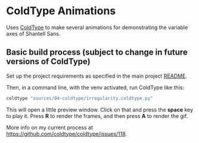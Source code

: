 # ColdType Animations

Uses [ColdType](https://github.com/coldtype/coldtype) to make several animations for demonstrating the variable axes of Shantell Sans.

## Basic build process (subject to change in future versions of ColdType)

Set up the project requirements as specified in the main project [README](https://github.com/arrowtype/shantell-sans/README.md).

Then, in a command line, with the venv activated, run ColdType like this:

```bash
coldtype "sources/04-coldtype/irregularity.coldtype.py"
```

This will open a little preview window. Click on that and press the **space** key to play it. Press **R** to render the frames, and then press **A** to render the gif.

More info on my current process at https://github.com/coldtype/coldtype/issues/118.
